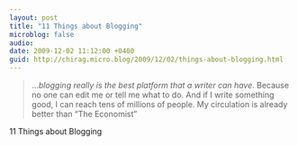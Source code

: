 ```yaml
---
layout: post
title: "11 Things about Blogging"
microblog: false
audio: 
date: 2009-12-02 11:12:00 +0400
guid: http://chirag.micro.blog/2009/12/02/things-about-blogging.html
---
```

<blockquote>…<em>blogging really is the best platform that a writer can have</em>. Because no one can edit me or tell me what to do. And if I write something good, I can reach tens of millions of people. My circulation is already better than “The Economist”</blockquote>
<p>11 Things about Blogging</p>

